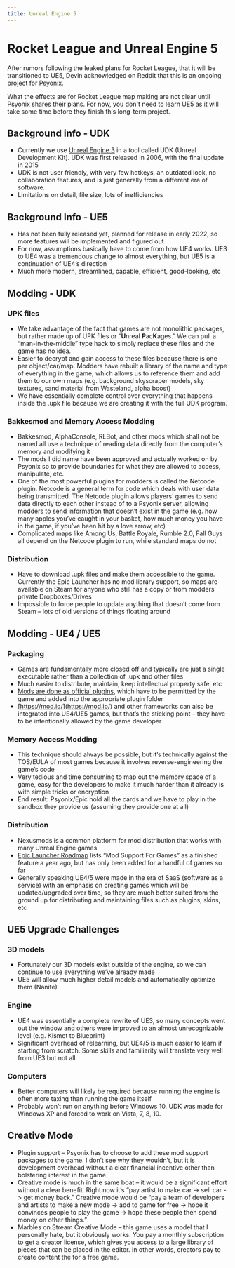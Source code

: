 ```yaml
---
title: Unreal Engine 5
---
```


# Rocket League and Unreal Engine 5

After rumors following the leaked plans for Rocket League, that it will be transitioned to UE5, Devin acknowledged on Reddit that this is an ongoing project for Psyonix.

What the effects are for Rocket League map making are not clear until Psyonix shares their plans. For now, you don't need to learn UE5 as it will take some time before they finish this long-term project.

## Background info - UDK

* Currently we use [Unreal Engine 3](https://en.wikipedia.org/wiki/List_of_Unreal_Engine_games#Unreal_Engine_3) in a tool called UDK (Unreal Development Kit). UDK was first released in 2006, with the final update in 2015
* UDK is not user friendly, with very few hotkeys, an outdated look, no collaboration features, and is just generally from a different era of software.
* Limitations on detail, file size, lots of inefficiencies

## Background Info - UE5

* Has not been fully released yet, planned for release in early 2022, so more features will be implemented and figured out
* For now, assumptions basically have to come from how UE4 works. UE3 to UE4 was a tremendous change to almost everything, but UE5 is a continuation of UE4’s direction
* Much more modern, streamlined, capable, efficient, good-looking, etc

## Modding - UDK

### UPK files

* We take advantage of the fact that games are not monolithic packages, but rather made up of UPK files or “**U**nreal **P**ac**K**ages.” We can pull a “man-in-the-middle” type hack to simply replace these files and the game has no idea.
* Easier to decrypt and gain access to these files because there is one per object/car/map. Modders have rebuilt a library of the name and type of everything in the game, which allows us to reference them and add them to our own maps (e.g. background skyscraper models, sky textures, sand material from Wasteland, alpha boost)
* We have essentially complete control over everything that happens inside the .upk file because we are creating it with the full UDK program.

### Bakkesmod and Memory Access Modding

* Bakkesmod, AlphaConsole, RLBot, and other mods which shall not be named all use a technique of reading data directly from the computer’s memory and modifying it
* The mods I did name have been approved and actually worked on by Psyonix so to provide boundaries for what they are allowed to access, manipulate, etc.
* One of the most powerful plugins for modders is called the Netcode plugin. Netcode is a general term for code which deals with user data being transmitted. The Netcode plugin allows players’ games to send data directly to each other instead of to a Psyonix server, allowing modders to send information that doesn’t exist in the game (e.g. how many apples you’ve caught in your basket, how much money you have in the game, if you’ve been hit by a love arrow, etc)
* Complicated maps like Among Us, Battle Royale, Rumble 2.0, Fall Guys all depend on the Netcode plugin to run, while standard maps do not

### Distribution

* Have to download .upk files and make them accessible to the game. Currently the Epic Launcher has no mod library support, so maps are available on Steam for anyone who still has a copy or from modders’ private Dropboxes/Drives
* Impossible to force people to update anything that doesn’t come from Steam – lots of old versions of things floating around

## Modding - UE4 / UE5

### Packaging

* Games are fundamentally more closed off and typically are just a single executable rather than a collection of .upk and other files
* Much easier to distribute, maintain, keep intellectual property safe, etc
* [Mods are done as official plugins](http://www.tomlooman.com/add-mod-support-to-your-unreal-engine-4-game/), which have to be permitted by the game and added into the appropriate plugin folder
* [https://mod.io/](https://mod.io/) and other frameworks can also be integrated into UE4/UE5 games, but that’s the sticking point – they have to be intentionally allowed by the game developer

### Memory Access Modding

* This technique should always be possible, but it’s technically against the TOS/EULA of most games because it involves reverse-engineering the game’s code
* Very tedious and time consuming to map out the memory space of a game, easy for the developers to make it much harder than it already is with simple tricks or encryption
* End result: Psyonix/Epic hold all the cards and we have to play in the sandbox they provide us (assuming they provide one at all)

### Distribution

* Nexusmods is a common platform for mod distribution that works with many Unreal Engine games
* [Epic Launcher Roadmap](https://trello.com/b/GXLc34hk/epic-games-store-roadmap) lists “Mod Support For Games” as a finished feature a year ago, but has only been added for a handful of games so far
* Generally speaking UE4/5 were made in the era of SaaS (software as a service) with an emphasis on creating games which will be updated/upgraded over time, so they are much better suited from the ground up for distributing and maintaining files such as plugins, skins, etc

## UE5 Upgrade Challenges

### 3D models

* Fortunately our 3D models exist outside of the engine, so we can continue to use everything we’ve already made
* UE5 will allow much higher detail models and automatically optimize them (Nanite)

### Engine

* UE4 was essentially a complete rewrite of UE3, so many concepts went out the window and others were improved to an almost unrecognizable level (e.g. Kismet to Blueprint)
* Significant overhead of relearning, but UE4/5 is much easier to learn if starting from scratch. Some skills and familiarity will translate very well from UE3 but not all.

### Computers

* Better computers will likely be required because running the engine is often more taxing than running the game itself
* Probably won’t run on anything before Windows 10. UDK was made for Windows XP and forced to work on Vista, 7, 8, 10.

## Creative Mode

* Plugin support – Psyonix has to choose to add these mod support packages to the game. I don’t see why they wouldn’t, but it is development overhead without a clear financial incentive other than bolstering interest in the game
* Creative mode is much in the same boat – it would be a significant effort without a clear benefit. Right now it’s “pay artist to make car -> sell car -> get money back.” Creative mode would be “pay a team of developers and artists to make a new mode -> add to game for free -> hope it convinces people to play the game -> hope these people then spend money on other things.”
* Marbles on Stream Creative Mode – this game uses a model that I personally hate, but it obviously works. You pay a monthly subscription to get a creator license, which gives you access to a large library of pieces that can be placed in the editor. In other words, creators pay to create content the for a free game.